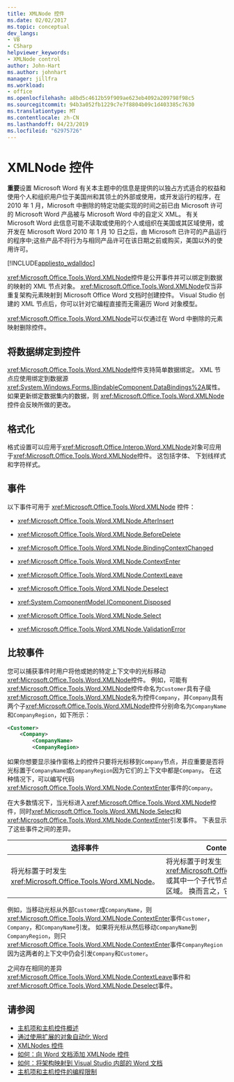 ```yaml
---
title: XMLNode 控件
ms.date: 02/02/2017
ms.topic: conceptual
dev_langs:
- VB
- CSharp
helpviewer_keywords:
- XMLNode control
author: John-Hart
ms.author: johnhart
manager: jillfra
ms.workload:
- office
ms.openlocfilehash: a8bd5c4612b59f909ae623eb4092a209798f98c5
ms.sourcegitcommit: 94b3a052fb1229c7e7f8804b09c1d403385c7630
ms.translationtype: MT
ms.contentlocale: zh-CN
ms.lasthandoff: 04/23/2019
ms.locfileid: "62975726"
---
```

# <a name="xmlnode-control"></a>XMLNode 控件
  **重要**设置 Microsoft Word 有关本主题中的信息是提供的以独占方式适合的权益和使用个人和组织用户位于美国州和其领土的外部或使用，或开发运行的程序，在 2010 年 1 月，Microsoft 中删除的特定功能实现的时间之前已由 Microsoft 许可的 Microsoft Word 产品被与 Microsoft Word 中的自定义 XML。 有关 Microsoft Word 此信息可能不读取或使用的个人或组织在美国或其区域使用，或开发在 Microsoft Word 2010 年 1 月 10 日之后，由 Microsoft 已许可的产品运行的程序中;这些产品不将行为与相同产品许可在该日期之前或购买，美国以外的使用许可。

 [!INCLUDE[appliesto_wdalldoc](../vsto/includes/appliesto-wdalldoc-md.md)]

 <xref:Microsoft.Office.Tools.Word.XMLNode>控件是公开事件并可以绑定到数据的映射的 XML 节点对象。 <xref:Microsoft.Office.Tools.Word.XMLNode>仅当非重复架构元素映射到 Microsoft Office Word 文档时创建控件。 Visual Studio 创建的 XML 节点后，你可以针对它编程直接而无需遍历 Word 对象模型。

 <xref:Microsoft.Office.Tools.Word.XMLNode>可以仅通过在 Word 中删除的元素映射删除控件。

## <a name="bind-data-to-the-control"></a>将数据绑定到控件
 <xref:Microsoft.Office.Tools.Word.XMLNode>控件支持简单数据绑定。 XML 节点应使用绑定到数据源<xref:System.Windows.Forms.IBindableComponent.DataBindings%2A>属性。 如果更新绑定数据集内的数据，则 <xref:Microsoft.Office.Tools.Word.XMLNode> 控件会反映所做的更改。

## <a name="formatting"></a>格式化
 格式设置可以应用于<xref:Microsoft.Office.Interop.Word.XMLNode>对象可应用于<xref:Microsoft.Office.Tools.Word.XMLNode>控件。 这包括字体、 下划线样式和字符样式。

## <a name="events"></a>事件
 以下事件可用于 <xref:Microsoft.Office.Tools.Word.XMLNode> 控件：

- <xref:Microsoft.Office.Tools.Word.XMLNode.AfterInsert>

- <xref:Microsoft.Office.Tools.Word.XMLNode.BeforeDelete>

- <xref:Microsoft.Office.Tools.Word.XMLNode.BindingContextChanged>

- <xref:Microsoft.Office.Tools.Word.XMLNode.ContextEnter>

- <xref:Microsoft.Office.Tools.Word.XMLNode.ContextLeave>

- <xref:Microsoft.Office.Tools.Word.XMLNode.Deselect>

- <xref:System.ComponentModel.IComponent.Disposed>

- <xref:Microsoft.Office.Tools.Word.XMLNode.Select>

- <xref:Microsoft.Office.Tools.Word.XMLNode.ValidationError>

## <a name="compare-events"></a>比较事件
 您可以捕获事件时用户将他或她的特定上下文中的光标移动<xref:Microsoft.Office.Tools.Word.XMLNode>控件。 例如，可能有<xref:Microsoft.Office.Tools.Word.XMLNode>控件命名为`Customer`具有子级<xref:Microsoft.Office.Tools.Word.XMLNode>名为控件`Company`，并`Company`具有两个子<xref:Microsoft.Office.Tools.Word.XMLNode>控件分别命名为`CompanyName`和`CompanyRegion`，如下所示：

```xml
<Customer>
    <Company>
        <CompanyName>
        <CompanyRegion>
```

 如果你想要显示操作窗格上的控件只要将光标移到`Company`节点，并应重要是否将光标置于`CompanyName`或`CompanyRegion`因为它们的上下文中都是`Company`。 在这种情况下，可以编写代码<xref:Microsoft.Office.Tools.Word.XMLNode.ContextEnter>事件的`Company`。

 在大多数情况下，当光标进入<xref:Microsoft.Office.Tools.Word.XMLNode>控件，同时<xref:Microsoft.Office.Tools.Word.XMLNode.Select>和<xref:Microsoft.Office.Tools.Word.XMLNode.ContextEnter>引发事件。 下表显示了这些事件之间的差异。

|选择事件|ContextEnter 事件|
|------------------|------------------------|
|将光标置于时发生<xref:Microsoft.Office.Tools.Word.XMLNode>。|将光标置于时发生<xref:Microsoft.Office.Tools.Word.XMLNode>或其中一个子代节点，从节点的上下文以外的区域。 换而言之，它只更改时引发的上下文。|

 例如，当移动光标从外部`Customer`成`CompanyName`，则<xref:Microsoft.Office.Tools.Word.XMLNode.ContextEnter>事件`Customer`， `Company`，和`CompanyName`引发。 如果将光标从然后移动`CompanyName`到`CompanyRegion`，则只<xref:Microsoft.Office.Tools.Word.XMLNode.ContextEnter>事件`CompanyRegion`因为这两者的上下文中仍会引发`Company`和`Customer`。

 之间存在相同的差异<xref:Microsoft.Office.Tools.Word.XMLNode.ContextLeave>事件和<xref:Microsoft.Office.Tools.Word.XMLNode.Deselect>事件。

## <a name="see-also"></a>请参阅
- [主机项和主机控件概述](../vsto/host-items-and-host-controls-overview.md)
- [通过使用扩展的对象自动化 Word](../vsto/automating-word-by-using-extended-objects.md)
- [XMLNodes 控件](../vsto/xmlnodes-control.md)
- [如何：向 Word 文档添加 XMLNode 控件](../vsto/how-to-add-xmlnode-controls-to-word-documents.md)
- [如何：将架构映射到 Visual Studio 内部的 Word 文档](../vsto/how-to-map-schemas-to-word-documents-inside-visual-studio.md)
- [主机项和主机控件的编程限制](../vsto/programmatic-limitations-of-host-items-and-host-controls.md)
